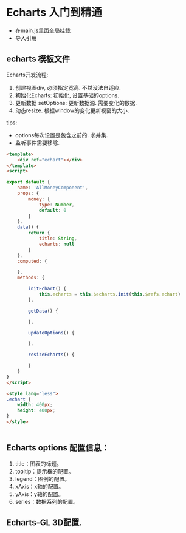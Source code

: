# Echarts 入门到精通

- 在main.js里面全局挂载
- 导入引用

## echarts 模板文件

Echarts开发流程:
1. 创建视图div, 必须指定宽高. 不然没法自适应.
2. 初始化Echarts: 初始化, 设置基础的options. 
3. 更新数据 setOptions: 更新数据源. 需要变化的数据. 
4. 动态resize. 根据window的变化更新视窗的大小. 

tips:
- options每次设置是包含之前的. 求并集.
- 监听事件需要移除.

```html
<template>
    <div ref="echart"></div>
</template>
<script>

export default {
    name: 'AllMoneyComponent',
    props: {
        money: {
            type: Number,
            default: 0
        }
    },
    data() {
        return {
            title: String,
            echarts: null
        }
    },
    computed: {

    },
    methods: {

        initEchart() {
            this.echarts = this.$echarts.init(this.$refs.echart)
        },

        getData() {

        },

        updateOptions() {

        },

        resizeEcharts() {

        }
    }
}
</script>

<style lang="less">
.echart {
    width: 400px;
    height: 400px;
}
</style>
  
```

## Echarts options 配置信息：

1. title：图表的标题。
2. tooltip：提示框的配置。
3. legend：图例的配置。
4. xAxis：x轴的配置。
5. yAxis：y轴的配置。
6. series：数据系列的配置。


## Echarts-GL 3D配置.